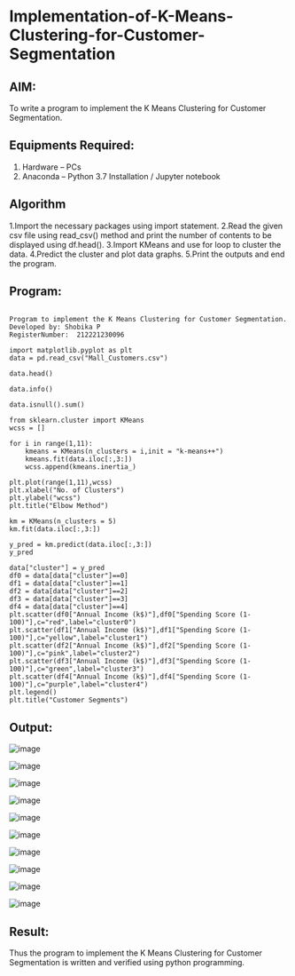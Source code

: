# Implementation-of-K-Means-Clustering-for-Customer-Segmentation

## AIM:
To write a program to implement the K Means Clustering for Customer Segmentation.

## Equipments Required:
1. Hardware – PCs
2. Anaconda – Python 3.7 Installation / Jupyter notebook

## Algorithm
1.Import the necessary packages using import statement.
2.Read the given csv file using read_csv() method and print the number of contents to be displayed using df.head().
3.Import KMeans and use for loop to cluster the data.
4.Predict the cluster and plot data graphs.
5.Print the outputs and end the program.
## Program:
```

Program to implement the K Means Clustering for Customer Segmentation.
Developed by: Shobika P
RegisterNumber:  212221230096

import matplotlib.pyplot as plt
data = pd.read_csv("Mall_Customers.csv")

data.head()

data.info()

data.isnull().sum()

from sklearn.cluster import KMeans
wcss = []

for i in range(1,11):
    kmeans = KMeans(n_clusters = i,init = "k-means++")
    kmeans.fit(data.iloc[:,3:])
    wcss.append(kmeans.inertia_)

plt.plot(range(1,11),wcss)
plt.xlabel("No. of Clusters")
plt.ylabel("wcss")
plt.title("Elbow Method")

km = KMeans(n_clusters = 5)
km.fit(data.iloc[:,3:])

y_pred = km.predict(data.iloc[:,3:])
y_pred

data["cluster"] = y_pred
df0 = data[data["cluster"]==0]
df1 = data[data["cluster"]==1]
df2 = data[data["cluster"]==2]
df3 = data[data["cluster"]==3]
df4 = data[data["cluster"]==4]
plt.scatter(df0["Annual Income (k$)"],df0["Spending Score (1-100)"],c="red",label="cluster0")
plt.scatter(df1["Annual Income (k$)"],df1["Spending Score (1-100)"],c="yellow",label="cluster1")
plt.scatter(df2["Annual Income (k$)"],df2["Spending Score (1-100)"],c="pink",label="cluster2")
plt.scatter(df3["Annual Income (k$)"],df3["Spending Score (1-100)"],c="green",label="cluster3")
plt.scatter(df4["Annual Income (k$)"],df4["Spending Score (1-100)"],c="purple",label="cluster4")
plt.legend()
plt.title("Customer Segments")

```

## Output:
![image](https://user-images.githubusercontent.com/94508142/204435220-1e6d062d-67d7-433b-984c-79ec469239fc.png)

![image](https://user-images.githubusercontent.com/94508142/204435269-11aa132c-aaf7-46b2-a1c9-e1ec5fe91ab7.png)


![image](https://user-images.githubusercontent.com/94508142/204435354-874683c6-dbc7-46ff-9140-f6b106af440a.png)


![image](https://user-images.githubusercontent.com/94508142/204435352-be87c5e2-806b-44f9-b902-c8aabd5560fe.png)

![image](https://user-images.githubusercontent.com/94508142/204435474-0a3d94c3-8879-412e-8d9a-71900412a6f6.png)

![image](https://user-images.githubusercontent.com/94508142/204435487-4e0eca63-11c0-47eb-8954-295c18a7084e.png)

![image](https://user-images.githubusercontent.com/94508142/204435526-5eeb7e08-ff29-4df0-9971-29bfc87fb075.png)

![image](https://user-images.githubusercontent.com/94508142/204435561-f8eaf97e-3b92-45f5-b7f2-6dcb429eef1a.png)

![image](https://user-images.githubusercontent.com/94508142/204435603-b290fa01-7ce9-4c2c-a5b7-77adba89dcfb.png)

![image](https://user-images.githubusercontent.com/94508142/204435643-5c19f7ee-c7a9-4839-8646-a13b54f9b2a2.png)



## Result:
Thus the program to implement the K Means Clustering for Customer Segmentation is written and verified using python programming.
